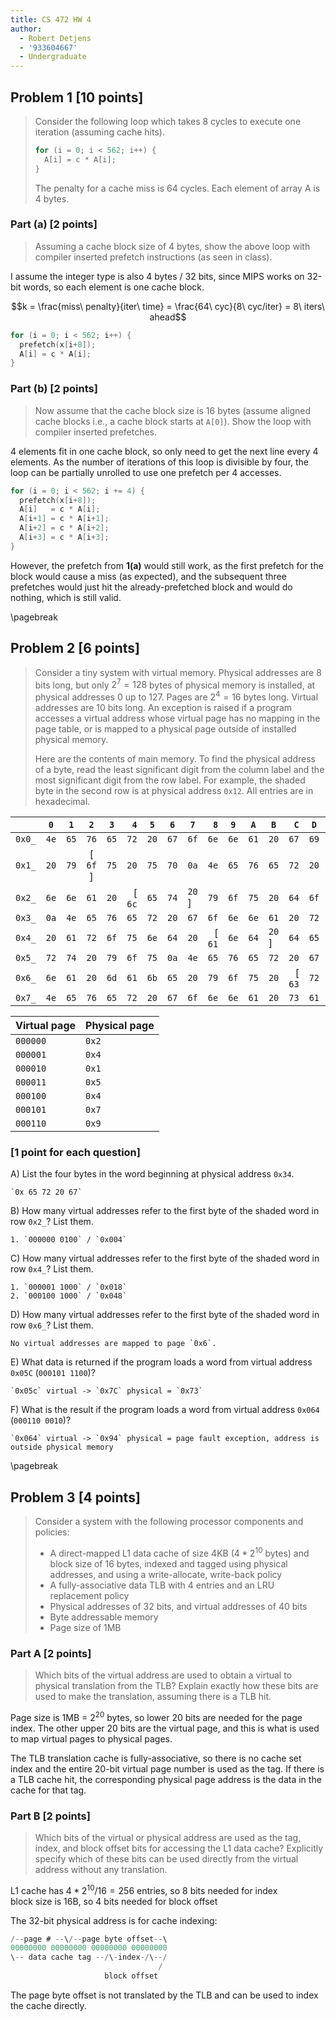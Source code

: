 ```yaml
---
title: CS 472 HW 4
author:
  - Robert Detjens
  - '933604667'
  - Undergraduate
---
```


## Problem 1 [10 points]

> Consider the following loop which takes 8 cycles to execute one iteration
> (assuming cache hits).
>
> ```c
> for (i = 0; i < 562; i++) {
>   A[i] = c * A[i];
> }
> ```
>
> The penalty for a cache miss is 64 cycles. Each element of array A is 4 bytes.

### Part (a) [2 points]

> Assuming a cache block size of 4 bytes, show the above loop with compiler
> inserted prefetch instructions (as seen in class).

I assume the integer type is also 4 bytes / 32 bits, since MIPS works on 32-bit
words, so each element is one cache block.

$$k = \frac{miss\ penalty}{iter\ time} = \frac{64\ cyc}{8\ cyc/iter} = 8\ iters\ ahead$$

```c
for (i = 0; i < 562; i++) {
  prefetch(x[i+8]);
  A[i] = c * A[i];
}
```

### Part (b) [2 points]

> Now assume that the cache block size is 16 bytes (assume aligned cache blocks
> i.e., a cache block starts at `A[0]`). Show the loop with compiler inserted
> prefetches.

4 elements fit in one cache block, so only need to get the next line every 4
elements. As the number of iterations of this loop is divisible by four, the
loop can be partially unrolled to use one prefetch per 4 accesses.

```c
for (i = 0; i < 562; i += 4) {
  prefetch(x[i+8]);
  A[i]   = c * A[i];
  A[i+1] = c * A[i+1];
  A[i+2] = c * A[i+2];
  A[i+3] = c * A[i+3];
}
```

However, the prefetch from **1(a)** would still work, as the first prefetch for
the block would cause a miss (as expected), and the subsequent three prefetches
would just hit the already-prefetched block and would do nothing, which is still
valid.

\pagebreak

## Problem 2 [6 points]

> Consider a tiny system with virtual memory. Physical addresses are 8 bits
> long, but only $2^7 = 128$ bytes of physical memory is installed, at physical
> addresses 0 up to 127. Pages are $2^4 = 16$ bytes long. Virtual addresses are
> 10 bits long. An exception is raised if a program accesses a virtual address
> whose virtual page has no mapping in the page table, or is mapped to a
> physical page outside of installed physical memory.
>
> Here are the contents of main memory. To find the physical address of a byte,
> read the least significant digit from the column label and the most
> significant digit from the row label. For example, the shaded byte in the
> second row is at physical address `0x12`. All entries are in hexadecimal.

|        | `0`  | `1`  |   `2`    | `3`  |    `4` | `5`  | `6`  | `7`    |    `8` | `9`  | `A`  | `B`    |    `C` | `D`  | `E`  | `F`    |
|--------|------|------|:--------:|------|-------:|------|------|--------|-------:|------|------|--------|-------:|------|------|--------|
| `0x0_` | `4e` | `65` |   `76`   | `65` |   `72` | `20` | `67` | `6f`   |   `6e` | `6e` | `61` | `20`   |   `67` | `69` | `76` | `65`   |
| `0x1_` | `20` | `79` | [ `6f` ] | `75` |   `20` | `75` | `70` | `0a`   |   `4e` | `65` | `76` | `65`   |   `72` | `20` | `67` | `6f`   |
| `0x2_` | `6e` | `6e` |   `61`   | `20` | [ `6c` | `65` | `74` | `20` ] |   `79` | `6f` | `75` | `20`   |   `64` | `6f` | `77` | `6e`   |
| `0x3_` | `0a` | `4e` |   `65`   | `76` |   `65` | `72` | `20` | `67`   |   `6f` | `6e` | `6e` | `61`   |   `20` | `72` | `75` | `6e`   |
| `0x4_` | `20` | `61` |   `72`   | `6f` |   `75` | `6e` | `64` | `20`   | [ `61` | `6e` | `64` | `20` ] |   `64` | `65` | `73` | `65`   |
| `0x5_` | `72` | `74` |   `20`   | `79` |   `6f` | `75` | `0a` | `4e`   |   `65` | `76` | `65` | `72`   |   `20` | `67` | `6f` | `6e`   |
| `0x6_` | `6e` | `61` |   `20`   | `6d` |   `61` | `6b` | `65` | `20`   |   `79` | `6f` | `75` | `20`   | [ `63` | `72` | `79` | `0a` ] |
| `0x7_` | `4e` | `65` |   `76`   | `65` |   `72` | `20` | `67` | `6f`   |   `6e` | `6e` | `61` | `20`   |   `73` | `61` | `79` | `20`   |

| Virtual page | Physical page |
|--------------|---------------|
| `000000`     | `0x2`         |
| `000001`     | `0x4`         |
| `000010`     | `0x1`         |
| `000011`     | `0x5`         |
| `000100`     | `0x4`         |
| `000101`     | `0x7`         |
| `000110`     | `0x9`         |

### [1 point for each question]

A) List the four bytes in the word beginning at physical address `0x34`.

    `0x 65 72 20 67`

B) How many virtual addresses refer to the first byte of the shaded word in row
`0x2_`? List them.

    1. `000000 0100` / `0x004`

C) How many virtual addresses refer to the first byte of the shaded word in row
`0x4_`? List them.

    1. `000001 1000` / `0x018`
    2. `000100 1000` / `0x048`

D) How many virtual addresses refer to the first byte of the shaded word in row
`0x6_`? List them.

    No virtual addresses are mapped to page `0x6`.

E) What data is returned if the program loads a word from virtual address
`0x05C` (`000101 1100`)?

    `0x05c` virtual -> `0x7C` physical = `0x73`

F) What is the result if the program loads a word from virtual address `0x064`
(`000110 0010`)?

    `0x064` virtual -> `0x94` physical = page fault exception, address is
    outside physical memory

\pagebreak

## Problem 3 [4 points]

> Consider a system with the following processor components and policies:
>
> - A direct-mapped L1 data cache of size 4KB ($4 * 2^{10}$ bytes) and block
>   size of 16 bytes, indexed and tagged using physical addresses, and using a
>   write-allocate, write-back policy
> - A fully-associative data TLB with 4 entries and an LRU replacement policy
> - Physical addresses of 32 bits, and virtual addresses of 40 bits
> - Byte addressable memory
> - Page size of 1MB

### Part A [2 points]

> Which bits of the virtual address are used to obtain a virtual to physical
> translation from the TLB? Explain exactly how these bits are used to make the
> translation, assuming there is a TLB hit.

Page size is 1MB = $2^{20}$ bytes, so lower 20 bits are needed for the page
index. The other upper 20 bits are the virtual page, and this is what is used to
map virtual pages to physical pages.

The TLB translation cache is fully-associative, so there is no cache set index
and the entire 20-bit virtual page number is used as the tag. If there is a TLB
cache hit, the corresponding physical page address is the data in the cache for
that tag.

### Part B [2 points]

> Which bits of the virtual or physical address are used as the tag, index, and
> block offset bits for accessing the L1 data cache? Explicitly specify which of
> these bits can be used directly from the virtual address without any
> translation.

L1 cache has $4*2^{10} / 16 = 256$ entries, so 8 bits needed for index \
block size is 16B, so 4 bits needed for block offset

The 32-bit physical address is for cache indexing:

```c
/--page # --\/--page byte offset--\
00000000 00000000 00000000 00000000
\-- data cache tag --/\-index-/\--/
                                 /
                     block offset
```

The page byte offset is not translated by the TLB and can be used to index the
cache directly.
